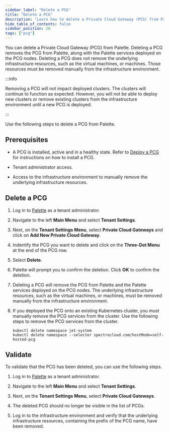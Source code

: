 ```yaml
---
sidebar_label: "Delete a PCG"
title: "Delete a PCG"
description: "Learn how to delete a Private Cloud Gateway (PCG) from Palette."
hide_table_of_contents: false
sidebar_position: 20
tags: ["pcg"]
---
```


You can delete a Private Cloud Gateway (PCG) from Palette. Deleting a PCG removes the PCG from Palette, along with the
Palette services deployed on the PCG nodes. Deleting a PCG does not remove the underlying infrastructure resources, such
as the virtual machines, or machines. Those resources must be removed manually from the infrastructure environment.

:::info

Removing a PCG will not impact deployed clusters. The clusters will continue to function as expected. However, you will
not be able to deploy new clusters or remove existing clusters from the infrastructure environment until a new PCG is
deployed.

:::

Use the following steps to delete a PCG from Palette.

## Prerequisites

- A PCG is installed, active and in a healthy state. Refer to [Deploy a PCG](../deploy-pcg/deploy-pcg.md) for
  instructions on how to install a PCG.

- Tenant administrator access.

- Access to the infrastructure environment to manually remove the underlying infrastructure resources.

## Delete a PCG

1. Log in to [Palette](https://console.spectrocloud.com) as a tenant administrator.

2. Navigate to the left **Main Menu** and select **Tenant Settings**.

3. Next, on the **Tenant Settings Menu**, select **Private Cloud Gateways** and click on **Add New Private Cloud
   Gateway**.

4. Indentify the PCG you want to delete and click on the **Three-Dot Menu** at the end of the PCG row.

5. Select **Delete**.

6. Palette will prompt you to confirm the deletion. Click **OK** to confirm the deletion.

7. Deleting a PCG will remove the PCG from Palette and the Palette services deployed on the PCG nodes. The underlying
   infrastructure resources, such as the virtual machines, or machines, must be removed manually from the infrastructure
   environment.

8. If you deployed the PCG onto an existing Kubernetes cluster, you must manually remove the PCG services from the
   cluster. Use the following steps to remove the PCG services from the cluster.

   ```shell
   kubectl delete namespace jet-system
   kubectl delete namespace --selector spectrocloud.com/hostMode=self-hosted-pcg
   ```

## Validate

To validate that the PCG has been deleted, you can use the following steps.

1. Log in to [Palette](https://console.spectrocloud.com) as a tenant administrator.

2. Navigate to the left **Main Menu** and select **Tenant Settings**.

3. Next, on the **Tenant Settings Menu**, select **Private Cloud Gateways**.

4. The deleted PCG should no longer be visible in the list of PCGs.

5. Log in to the infrastructure environment and verify that the underlying infrastructure resources, containing the
   prefix of the PCG name, have been removed.
